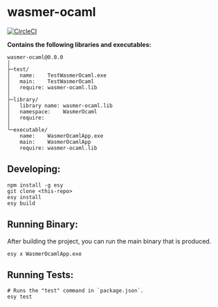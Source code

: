 # wasmer-ocaml


[![CircleCI](https://circleci.com/gh/yourgithubhandle/wasmer-ocaml/tree/master.svg?style=svg)](https://circleci.com/gh/yourgithubhandle/wasmer-ocaml/tree/master)


**Contains the following libraries and executables:**

```
wasmer-ocaml@0.0.0
│
├─test/
│   name:    TestWasmerOcaml.exe
│   main:    TestWasmerOcaml
│   require: wasmer-ocaml.lib
│
├─library/
│   library name: wasmer-ocaml.lib
│   namespace:    WasmerOcaml
│   require:
│
└─executable/
    name:    WasmerOcamlApp.exe
    main:    WasmerOcamlApp
    require: wasmer-ocaml.lib
```

## Developing:

```
npm install -g esy
git clone <this-repo>
esy install
esy build
```

## Running Binary:

After building the project, you can run the main binary that is produced.

```
esy x WasmerOcamlApp.exe 
```

## Running Tests:

```
# Runs the "test" command in `package.json`.
esy test
```
